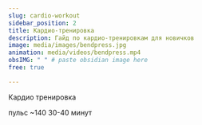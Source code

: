 ```yaml
---
slug: cardio-workout
sidebar_position: 2
title: Кардио-тренировка
description: Гайд по кардио-тренировкам для новичков
image: media/images/bendpress.jpg
animation: media/videos/bendpress.mp4
obsIMG: " " # paste obsidian image here
free: true

---
```





Кардио тренировка 

пульс ~140 
30-40 минут